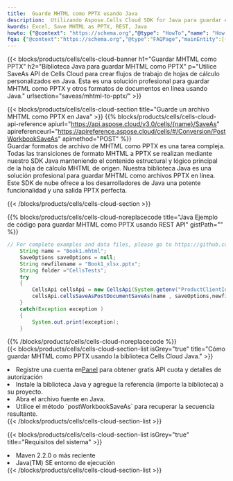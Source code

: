```yaml
---
title:  Guarde MHTML como PPTX usando Java
description:  Utilizando Aspose.Cells Cloud SDK for Java para guardar el archivo en formato MHTML como archivo en formato PPTX.
kwords: Excel, Save MHTML as PPTX, REST, Java
howto: {"@context": "https://schema.org","@type": "HowTo","name": "How to save MHTML as PPTX using the Cells Cloud Java library.","description": "How to save MHTML as PPTX using the Cells Cloud Java library.","image": {"@type": "ImageObject"},"url": "/java/saveas/mhtml-to-pptx/","step": [{ "@type": "HowToStep","name": "How to save MHTML as PPTX using the Cells Cloud Java library. step 1", "image": {"@type": "ImageObject",},"url": "/java/saveas/mhtml-to-pptx/","text": "Register an account at <a href='https://dashboard.aspose.cloud/'>Dashboard</a> to get free API quota & authorization details",},{ "@type": "HowToStep","name": "How to save MHTML as PPTX using the Cells Cloud Java library. step 1", "image": {"@type": "ImageObject",},"url": "/java/saveas/mhtml-to-pptx/","text": "Install Java library and add the reference (import the library) to your project.",},{ "@type": "HowToStep","name": "How to save MHTML as PPTX using the Cells Cloud Java library. step 1", "image": {"@type": "ImageObject",},"url": "/java/saveas/mhtml-to-pptx/","text": "Open the source file in Java.",},{ "@type": "HowToStep","name": "How to save MHTML as PPTX using the Cells Cloud Java library. step 1", "image": {"@type": "ImageObject",},"url": "/java/saveas/mhtml-to-pptx/","text": "Use the `postWorkbookSaveAs` method to retrieve the resulting stream.",}, ],"supply": {"@type": "HowToSupply","name": "document"},"tool": [{"@type": "HowToTool","name": "IntelliJ IDEA, Visual Studio Code, Eclipse"},{"@type": "HowToTool","name": "Aspose Cells"}],"totalTime": "PT6M"}
fqa: {"@context":"https://schema.org","@type":"FAQPage","mainEntity":[{"@type":"Question","name":"Why save file as other formats file in C# using REST API?","acceptedAnswer":{"@type":"Answer","text":"Documents are encoded in many ways, and some files may be incompatible with the software you use. To open and read such files, just save them as appropriate file formats.<br/><ol><li>Install .NET SDK and add the reference (import the library) to your project.</li><li>Open the source file in C# using REST API.</li><li>Call the PostWorkbookSaveAsRequest() method, passing an output filename with required extension.</li><li>Get the result of save as a separate file.</li></ol>"}},{"@type":"Question","name":"What file formats can I save as with your C# library?","acceptedAnswer":{"@type":"Answer","text":"We support a variety of file formats for conversion using .NET library, including XLSX, Excel, xls , PDF, CSV, HTML, Markdown, XML, PNG, JPG, TIFF, Json, TXT and many more."}},{"@type":"Question","name":"What is the maximum allowed file size for conversion using this .NET library?","acceptedAnswer":{"@type":"Answer","text":"There are no file size limits for format conversions using .NET library."}}]}
---
```

{{< blocks/products/cells/cells-cloud-banner h1="Guardar MHTML como PPTX" h2="Biblioteca Java para guardar MHTML como PPTX" p="Utilice SaveAs API de Cells Cloud para crear flujos de trabajo de hojas de cálculo personalizados en Java. Esta es una solución profesional para guardar MHTML como PPTX y otros formatos de documentos en línea usando Java." urlsection="saveas/mhtml-to-pptx/" >}}

{{< blocks/products/cells/cells-cloud-section title="Guarde un archivo MHTML como PPTX en Java" >}}
{{% blocks/products/cells/cells-cloud-api-reference apiurl="https://api.aspose.cloud/v3.0/cells/{name}/SaveAs" apireferenceurl="https://apireference.aspose.cloud/cells/#/Conversion/PostWorkbookSaveAs" apimethod="POST" %}}
<br/>
Guardar formatos de archivo de MHTML como PPTX es una tarea compleja. Todas las transiciones de formato MHTML a PPTX se realizan mediante nuestro SDK Java manteniendo el contenido estructural y lógico principal de la hoja de cálculo MHTML de origen. Nuestra biblioteca Java es una solución profesional para guardar MHTML como archivos PPTX en línea. Este SDK de nube ofrece a los desarrolladores de Java una potente funcionalidad y una salida PPTX perfecta.

{{< /blocks/products/cells/cells-cloud-section >}}

{{% blocks/products/cells/cells-cloud-noreplacecode title="Java Ejemplo de código para guardar MHTML como PPTX usando REST API" gistPath="" %}}
  
```java
// For complete examples and data files, please go to https://github.com/aspose-cells-cloud/aspose-cells-cloud-java/
    String name = "Book1.mhtml";
    SaveOptions saveOptions = null;
    String newfilename = "Book1_xlsx.pptx";
    String folder ="CellsTests";
    try 
    {
        CellsApi cellsApi = new CellsApi(System.getenv("ProductClientId"), System.getenv("ProductClientSecret"));
        cellsApi.cellsSaveAsPostDocumentSaveAs(name , saveOptions,newfilename,false,false,folder,null,null,null,true);                       
    }
    catch(Exception exception )
    {
        System.out.print(exception);
    }
```
  
{{% /blocks/products/cells/cells-cloud-noreplacecode %}}
<br/>
{{< blocks/products/cells/cells-cloud-section-list isGrey="true" title="Cómo guardar MHTML como PPTX usando la biblioteca Cells Cloud Java." >}}
<li> Registre una cuenta en<a href="https://dashboard.aspose.cloud/">Panel</a> para obtener gratis API cuota y detalles de autorización</li>
<li>Instale la biblioteca Java y agregue la referencia (importe la biblioteca) a su proyecto.</li>
<li>Abra el archivo fuente en Java.</li>
<li>Utilice el método `postWorkbookSaveAs` para recuperar la secuencia resultante.</li>
{{< /blocks/products/cells/cells-cloud-section-list >}}

{{< blocks/products/cells/cells-cloud-section-list isGrey="true" title="Requisitos del sistema" >}}
<li>Maven 2.2.0 o más reciente</li>
<li>Java(TM) SE entorno de ejecución</li>
{{< /blocks/products/cells/cells-cloud-section-list >}}
